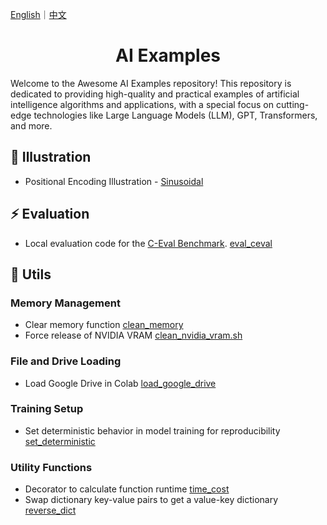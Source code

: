 [English](README.md)｜[中文](README_ZH.md) 


<h1 align="center">
  AI Examples
</h1>

Welcome to the Awesome AI Examples repository! This repository is dedicated to providing high-quality and practical examples of artificial intelligence algorithms and applications, with a special focus on cutting-edge technologies like Large Language Models (LLM), GPT, Transformers, and more.

## 💫 Illustration 
- Positional Encoding Illustration - [Sinusoidal](illustration/Position_Encoding-Sinusoidal.ipynb)

## ⚡️ Evaluation
- Local evaluation code for the [C-Eval Benchmark](https://cevalbenchmark.com/). [eval_ceval](evaluate/eval_ceval.py)

## 🔧 Utils

### Memory Management
- Clear memory function [clean_memory](utils/clean_memory.py)
- Force release of NVIDIA VRAM [clean_nvidia_vram.sh](utils/clean_nvidia_vram.sh)

### File and Drive Loading
- Load Google Drive in Colab [load_google_drive](utils/load_google_drive.py)

### Training Setup
- Set deterministic behavior in model training for reproducibility [set_deterministic](utils/set_deterministic.py)

### Utility Functions
- Decorator to calculate function runtime [time_cost](utils/time_cost.py)
- Swap dictionary key-value pairs to get a value-key dictionary [reverse_dict](utils/reverse_dict.py)
